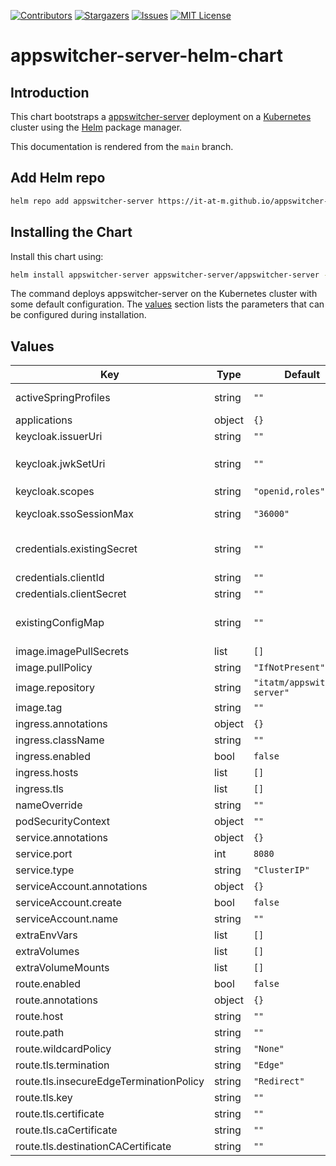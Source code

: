 [![Contributors][contributors-shield]][contributors-url]
[![Stargazers][stars-shield]][stars-url]
[![Issues][issues-shield]][issues-url]
[![MIT License][license-shield]][license-url]

# appswitcher-server-helm-chart

## Introduction

This chart bootstraps a [appswitcher-server](https://github.com/it-at-m/appswitcher-server) deployment on a [Kubernetes](http://kubernetes.io) cluster using the [Helm](https://helm.sh) package manager.

This documentation is rendered from the `main` branch.

## Add Helm repo

```bash
helm repo add appswitcher-server https://it-at-m.github.io/appswitcher-server-helm-chart
```

## Installing the Chart

Install this chart using:

```bash
helm install appswitcher-server appswitcher-server/appswitcher-server --values values.yaml
```

The command deploys appswitcher-server on the Kubernetes cluster with some default configuration. The [values](#values) section lists the parameters that can be configured during installation.

## Values

| Key                                     | Type   | Default                      | Description                                                                                                                                                                                 |
| --------------------------------------- | ------ | ---------------------------- | ------------------------------------------------------------------------------------------------------------------------------------------------------------------------------------------- |
| activeSpringProfiles                    | string | `""`                         | List of active spring profiles (include `keycloak` to activate Keycloak integration)                                                                                                        |
| applications                            | object | `{}`                         | Map of your [custom applications](https://github.com/it-at-m/appswitcher-server#custom-applications). See [`values.yaml`](charts/appswitcher-server/values.yaml) for an example.            |
| keycloak.issuerUri                      | string | `""`                         | Issuer uri (e.g. `https://keycloak.mycompany.org/auth/realms/myrealm`)                                                                                                                      |
| keycloak.jwkSetUri                      | string | `""`                         | JWK set uri (e.g. `https://keycloak.mycompany.org/auth/realms/myrealm/protocol/openid-connect/certs`)                                                                                       |
| keycloak.scopes                         | string | `"openid,roles"`             | Comma-seperated list of requested scopes (e.g. `openid,roles`).                                                                                                                             |
| keycloak.ssoSessionMax                  | string | `"36000"`                    | Maximum time in seconds before your Keycloak expires the sso sessions (e.g. '36000' for 10 hours).                                                                                          |
| credentials.existingSecret              | string | `""`                         | secret containing keys (CLIENT_ID, CLIENT_SECRET) for Keycloak integration. If specified, this Secret will be used and no Secret will be generated.                                         |
| credentials.clientId                    | string | `""`                         | Client ID for Keycloak integration                                                                                                                                                          |
| credentials.clientSecret                | string | `""`                         | Client Secret for Keycloak integration                                                                                                                                                      |
| existingConfigMap                       | string | `""`                         | config map with key `application.yml` containing a Spring Boot application.yml. If specified, this ConfigMap will be used for Spring Boot configuration and no ConfigMap will be generated. |
| image.imagePullSecrets                  | list   | `[]`                         | Image pull secrets specification                                                                                                                                                            |
| image.pullPolicy                        | string | `"IfNotPresent"`             | Image pull policy                                                                                                                                                                           |
| image.repository                        | string | `"itatm/appswitcher-server"` | Image to use for deploying                                                                                                                                                                  |
| image.tag                               | string | `""`                         | Image tag. If not specified defaults to `appVersion` of the chart.                                                                                                                          |
| ingress.annotations                     | object | `{}`                         |                                                                                                                                                                                             |
| ingress.className                       | string | `""`                         |                                                                                                                                                                                             |
| ingress.enabled                         | bool   | `false`                      | Enable ingress                                                                                                                                                                              |
| ingress.hosts                           | list   | `[]`                         |                                                                                                                                                                                             |
| ingress.tls                             | list   | `[]`                         |                                                                                                                                                                                             |
| nameOverride                            | string | `""`                         | Override chart name                                                                                                                                                                         |
| podSecurityContext                      | object | `""`                         | Security Context                                                                                                                                                                            |
| service.annotations                     | object | `{}`                         | Service annotations                                                                                                                                                                         |
| service.port                            | int    | `8080`                       | Service port                                                                                                                                                                                |
| service.type                            | string | `"ClusterIP"`                | Service type                                                                                                                                                                                |
| serviceAccount.annotations              | object | `{}`                         | Service account annotations                                                                                                                                                                 |
| serviceAccount.create                   | bool   | `false`                      | Create service account                                                                                                                                                                      |
| serviceAccount.name                     | string | `""`                         | Service account name                                                                                                                                                                        |
| extraEnvVars                            | list   | `[]`                         | Extra environment variables                                                                                                                                                                 |
| extraVolumes                            | list   | `[]`                         | Extra volumes                                                                                                                                                                               |
| extraVolumeMounts                       | list   | `[]`                         | Extra volumeMounts for the pods                                                                                                                                                             |
| route.enabled                           | bool   | `false`                      | Create OpenShift route                                                                                                                                                                      |
| route.annotations                       | object | `{}`                         | Route annotations                                                                                                                                                                           |
| route.host                              | string | `""`                         | Route host                                                                                                                                                                                  |
| route.path                              | string | `""`                         | Route path                                                                                                                                                                                  |
| route.wildcardPolicy                    | string | `"None"`                     | Route wildcard policy                                                                                                                                                                       |
| route.tls.termination                   | string | `"Edge"`                     | Route tls termination                                                                                                                                                                       |
| route.tls.insecureEdgeTerminationPolicy | string | `"Redirect"`                 | Route tls insecureEdgeTerminationPolicy                                                                                                                                                     |
| route.tls.key                           | string | `""`                         | Route tls key                                                                                                                                                                               |
| route.tls.certificate                   | string | `""`                         | Route tls certificate                                                                                                                                                                       |
| route.tls.caCertificate                 | string | `""`                         | Route tls ca certificate                                                                                                                                                                    |
| route.tls.destinationCACertificate      | string | `""`                         | Route tls destination ca certificate                                                                                                                                                        |

<!-- MARKDOWN LINKS & IMAGES -->
<!-- https://www.markdownguide.org/basic-syntax/#reference-style-links -->

[contributors-shield]: https://img.shields.io/github/contributors/it-at-m/appswitcher-server-helm-chart.svg?style=for-the-badge
[contributors-url]: https://github.com/it-at-m/appswitcher-server-helm-chart/graphs/contributors
[forks-shield]: https://img.shields.io/github/forks/it-at-m/appswitcher-server-helm-chart.svg?style=for-the-badge
[forks-url]: https://github.com/it-at-m/appswitcher-server-helm-chart/network/members
[stars-shield]: https://img.shields.io/github/stars/it-at-m/appswitcher-server-helm-chart.svg?style=for-the-badge
[stars-url]: https://github.com/it-at-m/appswitcher-server-helm-chart/stargazers
[issues-shield]: https://img.shields.io/github/issues/it-at-m/appswitcher-server-helm-chart.svg?style=for-the-badge
[issues-url]: https://github.com/it-at-m/appswitcher-server-helm-chart/issues
[license-shield]: https://img.shields.io/github/license/it-at-m/appswitcher-server-helm-chart.svg?style=for-the-badge
[license-url]: https://github.com/it-at-m/appswitcher-server-helm-chart/blob/main/LICENSE
